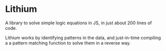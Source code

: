 # Lithium

A library to solve simple logic equations in JS, in just about 200 lines of code.

Lithium works by identifying patterns in the data, and just-in-time compiling a
a pattern matching function to solve them in a reverse way.
